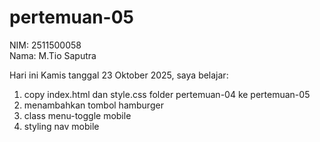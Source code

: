 # pertemuan-05 

NIM: 2511500058<br>
Nama: M.Tio Saputra<br>

Hari ini Kamis tanggal 23 Oktober 2025, saya belajar:
<ol>
<li>copy index.html dan style.css folder pertemuan-04 ke pertemuan-05</li>
<li>menambahkan tombol hamburger</li>
<li>class menu-toggle mobile</li>
<li>styling nav mobile</li>
</ol>